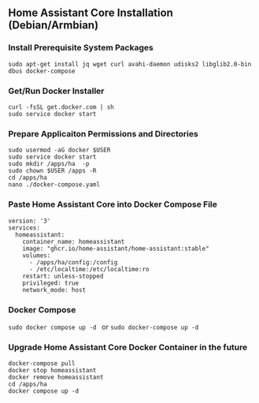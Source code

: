 
## Home Assistant Core Installation (Debian/Armbian)

### Install Prerequisite System Packages

```sudo apt-get install jq wget curl avahi-daemon udisks2 libglib2.0-bin dbus docker-compose ```

### Get/Run Docker Installer

```
curl -fsSL get.docker.com | sh
sudo service docker start
```

### Prepare Applicaiton Permissions and Directories 

```
sudo usermod -aG docker $USER
sudo service docker start
sudo mkdir /apps/ha  -p
sudo chown $USER /apps -R
cd /apps/ha
nano ./docker-compose.yaml
```
### Paste Home Assistant Core into Docker Compose File

```
version: '3'
services:
  homeassistant:
    container_name: homeassistant
    image: "ghcr.io/home-assistant/home-assistant:stable"
    volumes:
      - /apps/ha/config:/config
      - /etc/localtime:/etc/localtime:ro
    restart: unless-stopped
    privileged: true
    network_mode: host
```
### Docker Compose
```sudo docker compose up -d ```  or  ```sudo docker-compose up -d```

### Upgrade Home Assistant Core Docker Container in the future
```
docker-compose pull
docker stop homeassistant
docker remove homeassistant
cd /apps/ha
docker compose up -d
```






